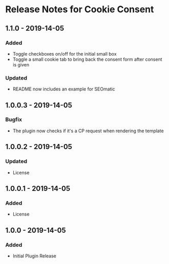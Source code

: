 # Release Notes for Cookie Consent
## 1.1.0 - 2019-14-05

### Added
- Toggle checkboxes on/off for the initial small box
- Toggle a small cookie tab to bring back the consent form after consent is given

### Updated
- README now includes an example for SEOmatic

## 1.0.0.3 - 2019-14-05

### Bugfix
- The plugin now checks if it's a CP request when rendering the template

## 1.0.0.2 - 2019-14-05

### Updated
- License

## 1.0.0.1 - 2019-14-05

### Added
- License

## 1.0.0 - 2019-14-05

### Added
- Initial Plugin Release